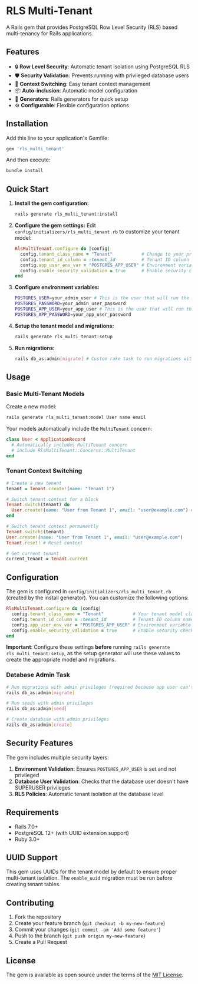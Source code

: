 # RLS Multi-Tenant

A Rails gem that provides PostgreSQL Row Level Security (RLS) based multi-tenancy for Rails applications.

## Features

- 🔒 **Row Level Security**: Automatic tenant isolation using PostgreSQL RLS
- 🛡️ **Security Validation**: Prevents running with privileged database users
- 🔄 **Context Switching**: Easy tenant context management
- 📦 **Auto-inclusion**: Automatic model configuration
- 🚀 **Generators**: Rails generators for quick setup
- ⚙️ **Configurable**: Flexible configuration options

## Installation

Add this line to your application's Gemfile:

```ruby
gem 'rls_multi_tenant'
```

And then execute:

```bash
bundle install
```

## Quick Start

1. **Install the gem configuration:**
   ```bash
   rails generate rls_multi_tenant:install
   ```

2. **Configure the gem settings:**
   Edit `config/initializers/rls_multi_tenant.rb` to customize your tenant model:
   ```ruby
   RlsMultiTenant.configure do |config|
     config.tenant_class_name = "Tenant"           # Change to your preferred tenant model name
     config.tenant_id_column = :tenant_id          # Tenant ID column name
     config.app_user_env_var = "POSTGRES_APP_USER" # Environment variable for app user
     config.enable_security_validation = true      # Enable security checks
   end
   ```

3. **Configure environment variables:**
   ```bash
   POSTGRES_USER=your_admin_user # This is the user that will run the migrations
   POSTGRES_PASSWORD=your_admin_user_password
   POSTGRES_APP_USER=your_app_user # This is the user that will run the app
   POSTGRES_APP_PASSWORD=your_app_user_password
   ```

4. **Setup the tenant model and migrations:**
   ```bash
   rails generate rls_multi_tenant:setup
   ```

5. **Run migrations:**
   ```bash
   rails db_as:admin[migrate] # Custom rake task to run migrations with admin privileges
   ```

## Usage

### Basic Multi-Tenant Models

Create a new model:
```bash
rails generate rls_multi_tenant:model User name email
```

Your models automatically include the `MultiTenant` concern:

```ruby
class User < ApplicationRecord
  # Automatically includes MultiTenant concern
  # include RlsMultiTenant::Concerns::MultiTenant
end
```

### Tenant Context Switching

```ruby
# Create a new tenant
tenant = Tenant.create!(name: "Tenant 1")
```

```ruby
# Switch tenant context for a block
Tenant.switch(tenant) do
  User.create!(name: "User from Tenant 1", email: "user@example.com") # Automatically assigned to current tenant
end

# Switch tenant context permanently
Tenant.switch!(tenant)
User.create!(name: "User from Tenant 1", email: "user@example.com")
Tenant.reset! # Reset context

# Get current tenant
current_tenant = Tenant.current
```

## Configuration

The gem is configured in `config/initializers/rls_multi_tenant.rb` (created by the install generator). You can customize the following options:

```ruby
RlsMultiTenant.configure do |config|
  config.tenant_class_name = "Tenant"           # Your tenant model class (e.g., "Organization", "Company")
  config.tenant_id_column = :tenant_id          # Tenant ID column name
  config.app_user_env_var = "POSTGRES_APP_USER" # Environment variable for app user
  config.enable_security_validation = true      # Enable security checks (prevents running with superuser privileges)
end
```

**Important**: Configure these settings **before** running `rails generate rls_multi_tenant:setup`, as the setup generator will use these values to create the appropriate model and migrations.

### Database Admin Task
```bash
# Run migrations with admin privileges (required because app user can't run migrations)
rails db_as:admin[migrate]

# Run seeds with admin privileges
rails db_as:admin[seed]

# Create database with admin privileges
rails db_as:admin[create]
```

## Security Features

The gem includes multiple security layers:

1. **Environment Validation**: Ensures `POSTGRES_APP_USER` is set and not privileged
2. **Database User Validation**: Checks that the database user doesn't have SUPERUSER privileges
3. **RLS Policies**: Automatic tenant isolation at the database level

## Requirements

- Rails 7.0+
- PostgreSQL 12+ (with UUID extension support)
- Ruby 3.0+

## UUID Support

This gem uses UUIDs for the tenant model by default to ensure proper multi-tenant isolation. The `enable_uuid` migration must be run before creating tenant tables.

## Contributing

1. Fork the repository
2. Create your feature branch (`git checkout -b my-new-feature`)
3. Commit your changes (`git commit -am 'Add some feature'`)
4. Push to the branch (`git push origin my-new-feature`)
5. Create a Pull Request

## License

The gem is available as open source under the terms of the [MIT License](https://opensource.org/licenses/MIT).
